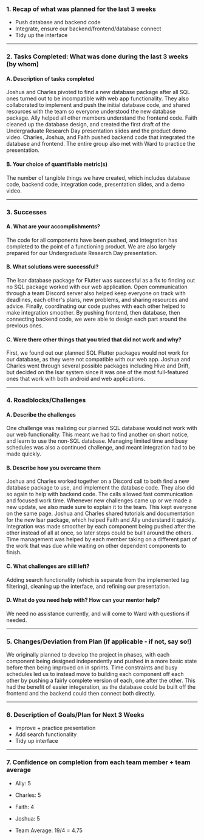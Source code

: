 ### 1. Recap of what was planned for the last 3 weeks

- Push database and backend code
- Integrate, ensure our backend/frontend/database connect
- Tidy up the interface

---

### 2. Tasks Completed: What was done during the last 3 weeks (by whom)

#### A. Description of tasks completed
Joshua and Charles pivoted to find a new database package after all SQL ones turned out to be incompatible with web app functionality. They also collaborated to implement and push the initial database code, and shared resources with the team so everyone understood the new database package. Ally helped all other members understand the frontend code. Faith cleaned up the database design, and created the first draft of the Undergraduate Research Day presentation slides and the product demo video. Charles, Joshua, and Faith pushed backend code that integrated the database and frontend. The entire group also met with Ward to practice the presentation.

#### B. Your choice of quantifiable metric(s)
The number of tangible things we have created, which includes database code, backend code, integration code, presentation slides, and a demo video.


---

### 3. Successes

#### A. What are your accomplishments?
The code for all components have been pushed, and integration has completed to the point of a functioning product. We are also largely prepared for our Undergraduate Research Day presentation.

#### B. What solutions were successful?
The Isar database package for Flutter was successful as a fix to finding out no SQL package worked with our web application. Open communication through a team Discord server also helped keep everyone on track with deadlines, each other's plans, new problems, and sharing resources and advice. Finally, coordinating our code pushes with each other helped to make integration smoother. By pushing frontend, then database, then connecting backend code, we were able to design each part around the previous ones. 

#### C. Were there other things that you tried that did not work and why?
First, we found out our planned SQL Flutter packages would not work for our database, as they were not compatible with our web app. Joshua and Charles went through several possible packages including Hive and Drift, but decided on the Isar system since it was one of the most full-featured ones that work with both android and web applications.

---

### 4. Roadblocks/Challenges

#### A. Describe the challenges
One challenge was realizing our planned SQL database would not work with our web functionality. This meant we had to find another on short notice, and learn to use the non-SQL database. Managing limited time and busy schedules was also a continued challenge, and meant integration had to be made quickly. 

#### B. Describe how you overcame them
Joshua and Charles worked together on a Discord call to both find a new database package to use, and implement the database code. They also did so again to help with backend code. The calls allowed fast communication and focused work time. Whenever new challenges came up or we made a new update, we also made sure to explain it to the team. This kept everyone on the same page. Joshua and Charles shared tutorials and documentation for the new Isar package, which helped Faith and Ally understand it quickly. Integration was made smoother by each component being pushed after the other instead of all at once, so later steps could be built around the others. Time management was helped by each member taking on a different part of the work that was due while waiting on other dependent components to finish.

#### C. What challenges are still left?
Adding search functionality (which is separate from the implemented tag filtering), cleaning up the interface, and refining our presentation.

#### D. What do you need help with? How can your mentor help?
We need no assistance currently, and will come to Ward with questions if needed.

---

### 5. Changes/Deviation from Plan (if applicable - if not, say so!)
We originally planned to develop the project in phases, with each component being designed independently and pushed in a more basic state before then being improved on in sprints. Time constraints and busy schedules led us to instead move to building each component off each other by pushing a fairly complete version of each, one after the other. This had the benefit of easier integeration, as the database could be built off the frontend and the backend could then connect both directly.


---

### 6. Description of Goals/Plan for Next 3 Weeks
- Improve + practice presentation
- Add search functionality
- Tidy up interface

---

### 7. Confidence on completion from each team member + team average

- Ally: 5

- Charles: 5

- Faith: 4

- Joshua: 5

- Team Average: 19/4 = 4.75
